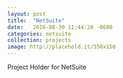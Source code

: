 ```yaml
---
layout: post
title:  "NetSuite"
date:   2016-08-30 11:44:20 -0600
categories: netsuite
collection: projects
image: http://placehold.it/350x150
---
```

Project Holder for NetSuite